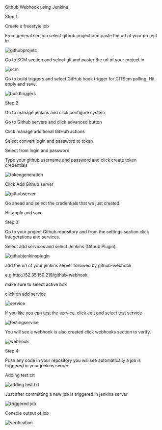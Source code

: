 Github Webhook using Jenkins

Step 1:

Create a freestyle job

From general section select github project and paste the url of your project in

![githubprojetc](https://github.com/tarungoel1995/assignments/blob/master/git/webhook/media/Github%20project.png)

Go to SCM section and select git and paster the url of your project in.

![scm](https://github.com/tarungoel1995/assignments/blob/master/git/webhook/media/gitrepo.png)

Go to build triggers and select GitHub hook trigger for GITScm polling.
Hit apply and save.

![buildtriggers](https://github.com/tarungoel1995/assignments/blob/master/git/webhook/media/triggers.png)


Step 2:

Go to manage jenkins and click configure system

Go to Github servers and click advanced button

Click manage additional GitHub actions

Select convert login and password to token

Select from login and password

Type your github username and password and click create token credentials

![tokengeneration](https://github.com/tarungoel1995/assignments/blob/master/git/webhook/media/tokengeneration.png)

Click Add Github server

![githubserver](https://github.com/tarungoel1995/assignments/blob/master/git/webhook/media/addinggithubserver.png) 

Go ahead and select the credentials that we just created.

Hit apply and save

Step 3:

Go to your project Github repository and from the settings section click Integerations and services.

Select add services and select Jenkins (Github Plugin) 

![githubjenkinsplugin](https://github.com/tarungoel1995/assignments/blob/master/git/webhook/media/addingjenkinsgithubplugin.png)

add the url of your jenkins server followed by github-webhook

e.g http;//52.35.150.219/github-webhook

make sure to select active box

click on add service

![service](https://github.com/tarungoel1995/assignments/blob/master/git/webhook/media/serverurlinservice.png)

If you like you can test the service, click edit and select test service

![testingservice](https://github.com/tarungoel1995/assignments/blob/master/git/webhook/media/testingservice.png)

You will see a webhook is also created click webhooks section to verify.

![webhook](https://github.com/tarungoel1995/assignments/blob/master/git/webhook/media/webhook.png)

Step 4:

Push any code in your repository you will see automatically a job is triggered in your jenkins server.

Adding test.txt

![adding test.txt](https://github.com/tarungoel1995/assignments/blob/master/git/webhook/media/adding%20test.txt.png)

Just after committing a new job is triggered in jenkins server

![triggered job](https://github.com/tarungoel1995/assignments/blob/master/git/webhook/media/newbuildtriggered.png)

Console output of job

![verification](https://github.com/tarungoel1995/assignments/blob/master/git/webhook/media/addedtest.txtinbuild.png)
